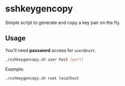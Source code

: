 # sshkeygencopy

Simple script to generate and copy a key pair on the fly.

## Usage

You'll need **password** access for `user@host`.

```bash
./sshkeygencopy.sh user host [port]
```

Example:

```bash
./sshkeygencopy.sh root localhost
```